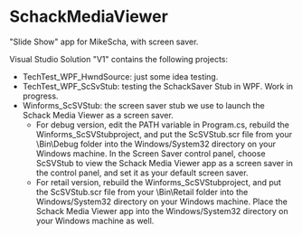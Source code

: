 # SchackMediaViewer
"Slide Show" app for MikeScha, with screen saver.

Visual Studio Solution "V1" contains the following projects:
- TechTest_WPF_HwndSource: just some idea testing.
- TechTest_WPF_ScSvStub: testing the SchackSaver Stub in WPF. Work in progress.
- Winforms_ScSVStub: the screen saver stub we use to launch the Schack Media Viewer as a screen saver. 
   - For debug version, edit the PATH variable in Program.cs, rebuild the Winforms_ScSVStubproject, and put the ScSVStub.scr file from your \Bin\Debug folder into the Windows/System32 directory on your Windows machine. In the Screen Saver control panel, choose ScSVStub to view the Schack Media Viewer app as a screen saver in the control panel, and set it as your default screen saver.
   - For retail version, rebuild the Winforms_ScSVStubproject, and put the ScSVStub.scr file from your \Bin\Retail folder into the Windows/System32 directory on your Windows machine. Place the  Schack Media Viewer app into the Windows/System32 directory on your Windows machine as well.
